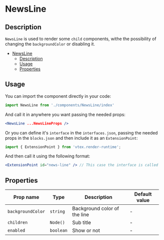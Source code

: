 # NewsLine

## Description

`NewsLine` is used to render some `child` components, withe the possibility of changing the `backgroundColor` or disabling it.

- [NewsLine](#newsline)
  - [Description](#description)
  - [Usage](#usage)
  - [Properties](#properties)

## Usage

You can import the component directly in your code:

```js
import NewsLine from './components/NewsLine/index'
```

And call it in anywhere you want passing the needed props:

```jsx
<NewsLine ...NewsLineProps />
```

Or you can define it's `interface` in the `interfaces.json`, passing the needed props in the `blocks.json`  and then include it as an `ExtensionPoint`:
```js
import { ExtensionPoint } from 'vtex.render-runtime';
```

And then call it using the following format:

```jsx
<ExtensionPoint id="news-line" /> // This case the interface is called "news-line"
```

## Properties

| Prop name         | Type      | Description                  | Default value |
| ----------------- | --------- | ---------------------------- | ------------- |
| `backgroundColor` | `string`  | Background color of the line | -             |
| `children`        | `Node()`  | Sub title                    | -             |
| `enabled`         | `boolean` | Show or not                  | -             |

